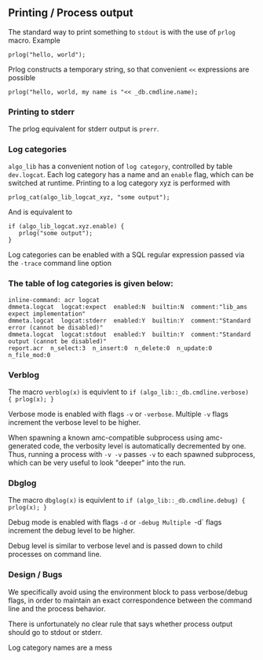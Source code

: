 ## Printing / Process output

The standard way to print something to `stdout` is with the use of `prlog` macro.
Example
```
prlog("hello, world");
```

Prlog constructs a temporary string, so that convenient `<<` expressions
are possible

```
prlog("hello, world, my name is "<< _db.cmdline.name);
```

### Printing to stderr

The prlog equivalent for stderr output is `prerr`.

### Log categories

`algo_lib` has a convenient notion of `log category`, controlled by table `dev.logcat`.
Each log category has a name and an `enable` flag, which can be switched at runtime.
Printing to a log category xyz is performed with

```
prlog_cat(algo_lib_logcat_xyz, "some output");
```

And is equivalent to

```
if (algo_lib_logcat.xyz.enable) {
   prlog("some output");
}
```

Log categories can be enabled with a SQL regular expression passed via the `-trace` command line option

### The table of log categories is given below:

```
inline-command: acr logcat
dmmeta.logcat  logcat:expect  enabled:N  builtin:N  comment:"lib_ams expect implementation"
dmmeta.logcat  logcat:stderr  enabled:Y  builtin:Y  comment:"Standard error (cannot be disabled)"
dmmeta.logcat  logcat:stdout  enabled:Y  builtin:Y  comment:"Standard output (cannot be disabled)"
report.acr  n_select:3  n_insert:0  n_delete:0  n_update:0  n_file_mod:0
```

### Verblog

The macro `verblog(x)` is equivlent to `if (algo_lib::_db.cmdline.verbose) { prlog(x); }`

Verbose mode is enabled with flags `-v` or `-verbose`.
Multiple `-v` flags increment the verbose level to be higher.

When spawning a known amc-compatible subprocess using amc-generated code, the verbosity level
is automatically decremented by one. Thus, running a process with `-v -v` passes `-v` to each spawned
subprocess, which can be very useful to look "deeper" into the run.

### Dbglog

The macro `dbglog(x)` is equivlent to `if (algo_lib::_db.cmdline.debug) { prlog(x); }`

Debug mode is enabled with flags `-d` or `-debug
Multiple `-d` flags increment the debug level to be higher.

Debug level is similar to verbose level and is passed down to child processes on command line.

### Design / Bugs

We specifically avoid using the environment block to pass verbose/debug flags, in order to maintain
an exact correspondence between the command line and the process behavior.

There is unfortunately no clear rule that says whether process output should go to
stdout or stderr. 

Log category names are a mess
